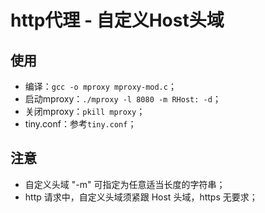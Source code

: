 # http代理 - 自定义Host头域

## 使用
- 编译：`gcc -o mproxy mproxy-mod.c`；
- 启动mproxy：`./mproxy -l 8080 -m RHost: -d`；
- 关闭mproxy：`pkill mproxy`；
- tiny.conf：参考`tiny.conf`；

## 注意
- 自定义头域 "-m" 可指定为任意适当长度的字符串；
- http 请求中，自定义头域须紧跟 Host 头域，https 无要求；

